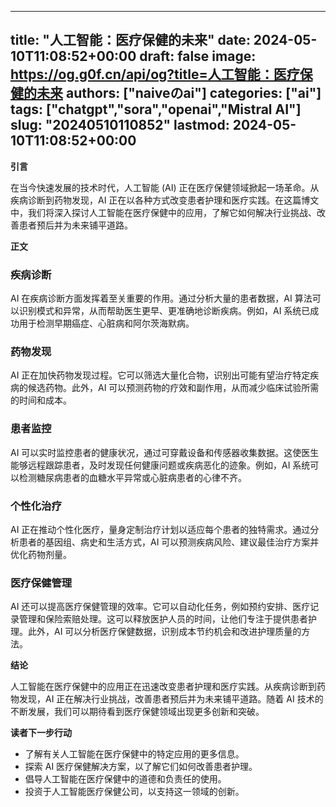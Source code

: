 
---
title: "人工智能：医疗保健的未来"
date: 2024-05-10T11:08:52+00:00
draft: false
image: https://og.g0f.cn/api/og?title=人工智能：医疗保健的未来
authors: ["naiveのai"]
categories: ["ai"]
tags: ["chatgpt","sora","openai","Mistral AI"]
slug: "20240510110852"
lastmod: 2024-05-10T11:08:52+00:00
---
**引言**

在当今快速发展的技术时代，人工智能 (AI) 正在医疗保健领域掀起一场革命。从疾病诊断到药物发现，AI 正在以各种方式改变患者护理和医疗实践。在这篇博文中，我们将深入探讨人工智能在医疗保健中的应用，了解它如何解决行业挑战、改善患者预后并为未来铺平道路。

**正文**

### 疾病诊断

AI 在疾病诊断方面发挥着至关重要的作用。通过分析大量的患者数据，AI 算法可以识别模式和异常，从而帮助医生更早、更准确地诊断疾病。例如，AI 系统已成功用于检测早期癌症、心脏病和阿尔茨海默病。

### 药物发现

AI 正在加快药物发现过程。它可以筛选大量化合物，识别出可能有望治疗特定疾病的候选药物。此外，AI 可以预测药物的疗效和副作用，从而减少临床试验所需的时间和成本。

### 患者监控

AI 可以实时监控患者的健康状况，通过可穿戴设备和传感器收集数据。这使医生能够远程跟踪患者，及时发现任何健康问题或疾病恶化的迹象。例如，AI 系统可以检测糖尿病患者的血糖水平异常或心脏病患者的心律不齐。

### 个性化治疗

AI 正在推动个性化医疗，量身定制治疗计划以适应每个患者的独特需求。通过分析患者的基因组、病史和生活方式，AI 可以预测疾病风险、建议最佳治疗方案并优化药物剂量。

### 医疗保健管理

AI 还可以提高医疗保健管理的效率。它可以自动化任务，例如预约安排、医疗记录管理和保险索赔处理。这可以释放医护人员的时间，让他们专注于提供患者护理。此外，AI 可以分析医疗保健数据，识别成本节约机会和改进护理质量的方法。

**结论**

人工智能在医疗保健中的应用正在迅速改变患者护理和医疗实践。从疾病诊断到药物发现，AI 正在解决行业挑战，改善患者预后并为未来铺平道路。随着 AI 技术的不断发展，我们可以期待看到医疗保健领域出现更多创新和突破。

**读者下一步行动**

* 了解有关人工智能在医疗保健中的特定应用的更多信息。
* 探索 AI 医疗保健解决方案，以了解它们如何改善患者护理。
* 倡导人工智能在医疗保健中的道德和负责任的使用。
* 投资于人工智能医疗保健公司，以支持这一领域的创新。